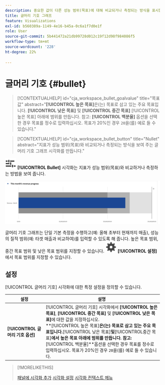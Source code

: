 ```yaml
---
description: 중요한 값이 다른 성능 범위(목표)에 대해 비교되거나 측정되는 방식을 표시합니다.
title: 글머리 기호 그래프
feature: Visualizations
exl-id: b560389a-1149-4e16-b45a-0c6a1f7d0e1f
role: User
source-git-commit: 5b441472a21db99728d012c19f12d98f984086f5
workflow-type: tm+mt
source-wordcount: '228'
ht-degree: 22%

---
```


# 글머리 기호 {#bullet}

<!-- markdownlint-disable MD034 -->

>[!CONTEXTUALHELP]
>id="cja_workspace_bullet_goalvalue"
>title="목표 값"
>abstract="**[!UICONTROL 높은 목표]**&#x200B;은(는) 목표로 삼고 있는 주요 목표입니다. **[!UICONTROL 낮은 목표]** 및 **[!UICONTROL 중간 목표]** [!UICONTROL 높은 목표] 아래에 범위를 만듭니다. 참고: **[!UICONTROL 백분율]** 옵션을 선택한 경우 목표를 정수로 입력하십시오. 목표가 20%인 경우 `20`을(를) 예로 들 수 있습니다."

<!-- markdownlint-enable MD034 -->

<!-- markdownlint-disable MD034 -->

>[!CONTEXTUALHELP]
>id="cja_workspace_bullet_button"
>title="Nullet"
>abstract="지표가 성능 범위(목표)와 비교되거나 측정되는 방식을 보여 주는 글머리 기호 그래프 시각화를 만듭니다."

<!-- markdownlint-enable MD034 -->


![GraphBullet](/help/assets/icons/GraphBullet.svg) **[!UICONTROL Bullet]** 시각화는 지표가 성능 범위(목표)와 비교하거나 측정하는 방법을 보여 줍니다.

![](assets/bullet.png)

글머리 기호 그래프는 단일 기본 측정을 수행하고(예: 올해 초부터 현재까지 매출), 성능의 질적 범위(예: 타겟 매출과 비교하여)를 입력할 수 있도록 해 줍니다. 높은 목표 범위, 중간 목표 범위 및 낮은 목표 범위를 지정할 수 있습니다. ![설정](/help/assets/icons/Setting.svg) **[!UICONTROL 설정]**&#x200B;에서 목표 범위를 지정할 수 있습니다.

## 설정

[!UICONTROL 글머리 기호] 시각화에 대한 특정 설정을 정의할 수 있습니다.

| 설정 | 설명 |
|---|---|
| **[!UICONTROL 글머리 기호 옵션]** | [!UICONTROL 글머리 기호] 시각화에서 **[!UICONTROL 높은 목표]**, **[!UICONTROL 중간 목표]** 및 **[!UICONTROL 낮은 목표]**&#x200B;에 대한 값을 지정하십시오. <br/>**[!UICONTROL 높은 목표&#x200B;]**은(는) 목표로 삼고 있는 주요 목표입니다.**[!UICONTROL &#x200B;낮은 목표&#x200B;]**및**[!UICONTROL &#x200B;중간 목표&#x200B;]**에서 높은 목표 아래에 범위를 만듭니다. 참고:**[!UICONTROL &#x200B;백분율&#x200B;]**옵션을 선택한 경우 목표를 정수로 입력하십시오. 목표가 20%인 경우 `20`을(를) 예로 들 수 있습니다. |

>[!MORELIKETHIS]
>
>[패널에 시각화 추가](/help/analysis-workspace/visualizations/freeform-analysis-visualizations.md#add-visualizations-to-a-panel)
>[시각화 설정](/help/analysis-workspace/visualizations/freeform-analysis-visualizations.md#settings)
>[시각화 컨텍스트 메뉴](/help/analysis-workspace/visualizations/freeform-analysis-visualizations.md#context-menu)
>

